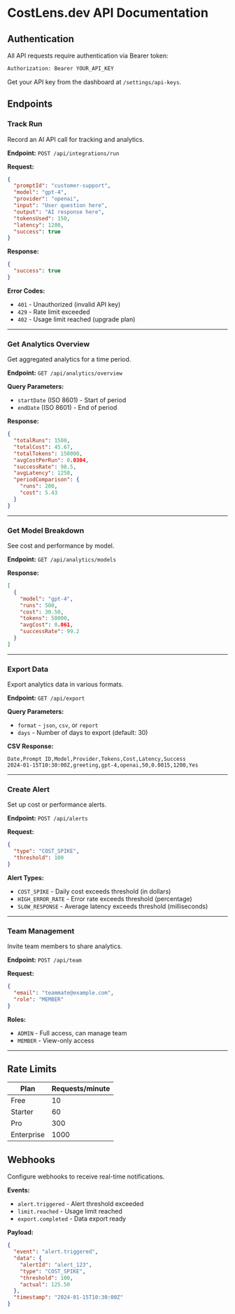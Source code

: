 # CostLens.dev API Documentation

## Authentication

All API requests require authentication via Bearer token:

```bash
Authorization: Bearer YOUR_API_KEY
```

Get your API key from the dashboard at `/settings/api-keys`.

## Endpoints

### Track Run

Record an AI API call for tracking and analytics.

**Endpoint:** `POST /api/integrations/run`

**Request:**
```json
{
  "promptId": "customer-support",
  "model": "gpt-4",
  "provider": "openai",
  "input": "User question here",
  "output": "AI response here",
  "tokensUsed": 150,
  "latency": 1200,
  "success": true
}
```

**Response:**
```json
{
  "success": true
}
```

**Error Codes:**
- `401` - Unauthorized (invalid API key)
- `429` - Rate limit exceeded
- `402` - Usage limit reached (upgrade plan)

---

### Get Analytics Overview

Get aggregated analytics for a time period.

**Endpoint:** `GET /api/analytics/overview`

**Query Parameters:**
- `startDate` (ISO 8601) - Start of period
- `endDate` (ISO 8601) - End of period

**Response:**
```json
{
  "totalRuns": 1500,
  "totalCost": 45.67,
  "totalTokens": 150000,
  "avgCostPerRun": 0.0304,
  "successRate": 98.5,
  "avgLatency": 1250,
  "periodComparison": {
    "runs": 200,
    "cost": 5.43
  }
}
```

---

### Get Model Breakdown

See cost and performance by model.

**Endpoint:** `GET /api/analytics/models`

**Response:**
```json
[
  {
    "model": "gpt-4",
    "runs": 500,
    "cost": 30.50,
    "tokens": 50000,
    "avgCost": 0.061,
    "successRate": 99.2
  }
]
```

---

### Export Data

Export analytics data in various formats.

**Endpoint:** `GET /api/export`

**Query Parameters:**
- `format` - `json`, `csv`, or `report`
- `days` - Number of days to export (default: 30)

**CSV Response:**
```csv
Date,Prompt ID,Model,Provider,Tokens,Cost,Latency,Success
2024-01-15T10:30:00Z,greeting,gpt-4,openai,50,0.0015,1200,Yes
```

---

### Create Alert

Set up cost or performance alerts.

**Endpoint:** `POST /api/alerts`

**Request:**
```json
{
  "type": "COST_SPIKE",
  "threshold": 100
}
```

**Alert Types:**
- `COST_SPIKE` - Daily cost exceeds threshold (in dollars)
- `HIGH_ERROR_RATE` - Error rate exceeds threshold (percentage)
- `SLOW_RESPONSE` - Average latency exceeds threshold (milliseconds)

---

### Team Management

Invite team members to share analytics.

**Endpoint:** `POST /api/team`

**Request:**
```json
{
  "email": "teammate@example.com",
  "role": "MEMBER"
}
```

**Roles:**
- `ADMIN` - Full access, can manage team
- `MEMBER` - View-only access

---

## Rate Limits

| Plan | Requests/minute |
|------|-----------------|
| Free | 10 |
| Starter | 60 |
| Pro | 300 |
| Enterprise | 1000 |

## Webhooks

Configure webhooks to receive real-time notifications.

**Events:**
- `alert.triggered` - Alert threshold exceeded
- `limit.reached` - Usage limit reached
- `export.completed` - Data export ready

**Payload:**
```json
{
  "event": "alert.triggered",
  "data": {
    "alertId": "alert_123",
    "type": "COST_SPIKE",
    "threshold": 100,
    "actual": 125.50
  },
  "timestamp": "2024-01-15T10:30:00Z"
}
```
